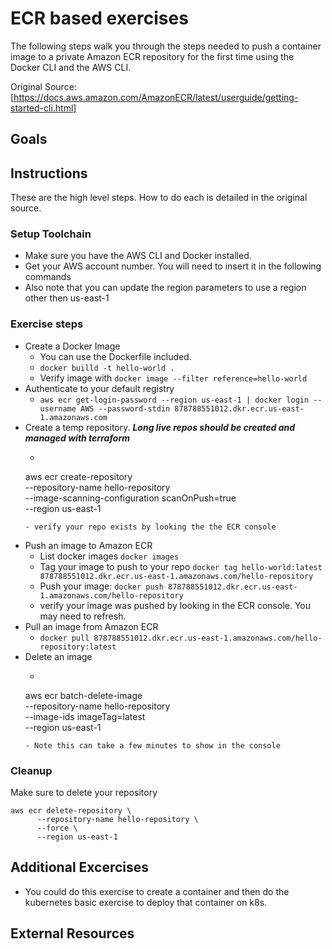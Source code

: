 # ECR based exercises

The following steps walk you through the steps needed to push a container image to a private Amazon ECR repository for the first time using the Docker CLI and the AWS CLI.

Original Source: [https://docs.aws.amazon.com/AmazonECR/latest/userguide/getting-started-cli.html]

## Goals

<!-- State what the goals of this kata are.   -->

## Instructions

These are the high level steps.  How to do each is detailed in the original source.

### Setup Toolchain

- Make sure you have the AWS CLI and Docker installed.
- Get your AWS account number.  You will need to insert it in the following commands
- Also note that you can update the region parameters to use a region other then us-east-1

### Exercise steps
- Create a Docker Image
  - You can use the Dockerfile included.
  - ```docker builld -t hello-world .```
  - Verify image with ```docker image --filter reference=hello-world```
- Authenticate to your default registry
  - ```aws ecr get-login-password --region us-east-1 | docker login --username AWS --password-stdin 878788551012.dkr.ecr.us-east-1.amazonaws.com```
- Create a temp repository.  ***Long live repos should be created and managed with terraform***
  - ```
  aws ecr create-repository \
    --repository-name hello-repository \
    --image-scanning-configuration scanOnPush=true \
    --region us-east-1
  ```
  - verify your repo exists by looking the the ECR console
- Push an image to Amazon ECR
  - List docker images ```docker images```
  - Tag your image to push to your repo ```docker tag hello-world:latest 878788551012.dkr.ecr.us-east-1.amazonaws.com/hello-repository```
  - Push your image: ```docker push 878788551012.dkr.ecr.us-east-1.amazonaws.com/hello-repository```
  - verify your image was pushed by looking in the ECR console.  You may need to refresh.
- Pull an image from Amazon ECR
  - ```docker pull 878788551012.dkr.ecr.us-east-1.amazonaws.com/hello-repository:latest```
- Delete an image
  - ```
  aws ecr batch-delete-image \
      --repository-name hello-repository \
      --image-ids imageTag=latest \
      --region us-east-1
  ```
  - Note this can take a few minutes to show in the console

### Cleanup

Make sure to delete your repository
```
aws ecr delete-repository \
      --repository-name hello-repository \
      --force \
      --region us-east-1
```
## Additional Excercises
- You could do this exercise to create a container and then do the kubernetes basic exercise to deploy that container on k8s.

## External Resources

